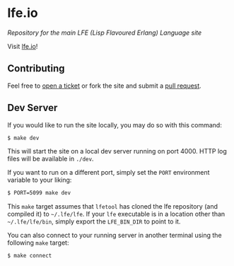 # lfe.io

*Repository for the main LFE (Lisp Flavoured Erlang) Language site*

Visit <a href="http://lfe.io/">lfe.io</a>!

## Contributing

Feel free to <a href="https://github.com/lfe/lfe.github.io/issues/new">open a ticket</a>
or fork the site and submit a
<a href="https://github.com/lfe/lfe.github.io/pulls">pull request</a>.

## Dev Server

If you would like to run the site locally, you may do so with this command:

```bash
$ make dev
```

This will start the site on a local dev server running on port 4000. HTTP log
files will be available in ``./dev``.

If you want to run on a different port, simply set the ``PORT`` environment
variable to your liking:

```bash
$ PORT=5099 make dev
```

This ``make`` target assumes that ``lfetool`` has cloned the lfe repository
(and compiled it) to ``~/.lfe/lfe``. If your ``lfe`` executable is in a location
other than ``~/.lfe/lfe/bin``, simply export the ``LFE_BIN_DIR`` to point to it.

You can also connect to your running server in another terminal using the
following ``make`` target:

```bash
$ make connect
```
